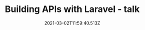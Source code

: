 ---
section: content
title: Building APIs with Laravel - talk
date: 2021-03-02T11:59:40.513Z
description: >-
    In this talk Steve will talk you through how to build an API using the Laravel framework.
video: https://www.youtube.com/embed/5wNi2ujpirI
slides: juststeveking/aXCwuq
event: PHP South Wales
---